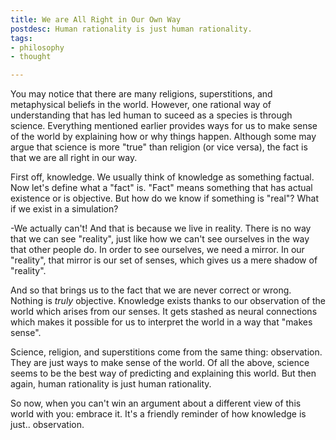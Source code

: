 ```yaml
---
title: We are All Right in Our Own Way
postdesc: Human rationality is just human rationality.
tags:
- philosophy
- thought

---
```


You may notice that there are many religions, superstitions, and metaphysical beliefs in the world. However, one rational way of understanding that has led human to suceed as a species is through science. Everything mentioned earlier provides ways for us to make sense of the world by explaining how or why things happen. Although some may argue that science is more "true" than religion (or vice versa), the fact is that we are all right in our way.

First off, knowledge. We usually think of knowledge as something factual. Now let's define what a "fact" is. "Fact" means something that has actual existence or is objective. But how do we know if something is "real"? What if we exist in a simulation?

-We actually can't! And that is because we live in reality. There is no way that we can see "reality", just like how we can't see ourselves in the way that other people do. In order to see ourselves, we need a mirror. In our "reality", that mirror is our set of senses, which gives us a mere shadow of "reality".

And so that brings us to the fact that we are never correct or wrong. Nothing is *truly* objective. Knowledge exists thanks to our observation of the world which arises from our senses. It gets stashed as neural connections which makes it possible for us to interpret the world in a way that "makes sense".

Science, religion, and superstitions come from the same thing: observation. They are just ways to make sense of the world. Of all the above, science seems to be the best way of predicting and explaining this world. But then again, human rationality is just human rationality.

So now, when you can't win an argument about a different view of this world with you: embrace it. It's a friendly reminder of how knowledge is just.. observation.